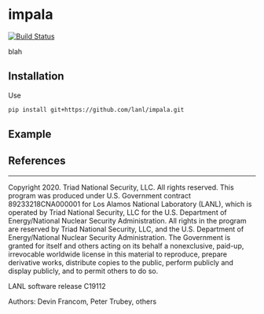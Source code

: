 # impala
[![Build Status][build-status-img]](https://github.com/lanl/impala/actions)

blah

## Installation
Use
```bash
pip install git+https://github.com/lanl/impala.git
```

## Example
    

## References


************

Copyright 2020. Triad National Security, LLC. All rights reserved.
This program was produced under U.S. Government contract 89233218CNA000001 for Los Alamos
National Laboratory (LANL), which is operated by Triad National Security, LLC for the U.S.
Department of Energy/National Nuclear Security Administration. All rights in the program are
reserved by Triad National Security, LLC, and the U.S. Department of Energy/National Nuclear
Security Administration. The Government is granted for itself and others acting on its behalf a
nonexclusive, paid-up, irrevocable worldwide license in this material to reproduce, prepare
derivative works, distribute copies to the public, perform publicly and display publicly, and to permit
others to do so.

LANL software release C19112

Authors: Devin Francom, Peter Trubey, others

[build-status-img]: https://github.com/lanl/impala/workflows/Build/badge.svg

